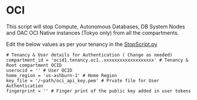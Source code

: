 # OCI
This script will stop Compute, Autonomous Databases, DB System Nodes and OAC OCI Native instances (Tokyo only) from all the compartments.

Edit the below values as per your tenancy in the [StopScript.py](https://github.com/prampradeep/OCI/blob/master/StopScript.py)

```
# Tenancy & User details for Authentication ( Change as needed)
compartment_id = 'ocid1.tenancy.oc1..xxxxxxxxxxxxxxxxxxx' # Tenancy & Root compartment OCID
userocid = '' # User OCID 
home_region = 'us-ashburn-1' # Home Region
key_file = '/~path/oci_api_key.pem' # Prvate file for User Authentication
fingerprint = '' # Finger print of the public key added in user tokens
```

